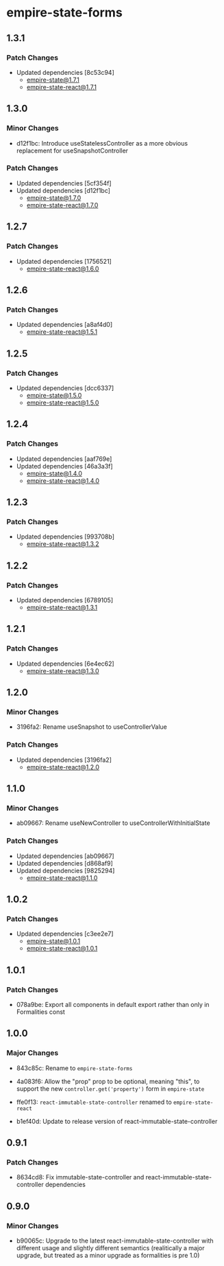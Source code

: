 # empire-state-forms

## 1.3.1

### Patch Changes

- Updated dependencies [8c53c94]
  - empire-state@1.7.1
  - empire-state-react@1.7.1

## 1.3.0

### Minor Changes

- d12f1bc: Introduce useStatelessController as a more obvious replacement for useSnapshotController

### Patch Changes

- Updated dependencies [5cf354f]
- Updated dependencies [d12f1bc]
  - empire-state@1.7.0
  - empire-state-react@1.7.0

## 1.2.7

### Patch Changes

- Updated dependencies [1756521]
  - empire-state-react@1.6.0

## 1.2.6

### Patch Changes

- Updated dependencies [a8af4d0]
  - empire-state-react@1.5.1

## 1.2.5

### Patch Changes

- Updated dependencies [dcc6337]
  - empire-state@1.5.0
  - empire-state-react@1.5.0

## 1.2.4

### Patch Changes

- Updated dependencies [aaf769e]
- Updated dependencies [46a3a3f]
  - empire-state@1.4.0
  - empire-state-react@1.4.0

## 1.2.3

### Patch Changes

- Updated dependencies [993708b]
  - empire-state-react@1.3.2

## 1.2.2

### Patch Changes

- Updated dependencies [6789105]
  - empire-state-react@1.3.1

## 1.2.1

### Patch Changes

- Updated dependencies [6e4ec62]
  - empire-state-react@1.3.0

## 1.2.0

### Minor Changes

- 3196fa2: Rename useSnapshot to useControllerValue

### Patch Changes

- Updated dependencies [3196fa2]
  - empire-state-react@1.2.0

## 1.1.0

### Minor Changes

- ab09667: Rename useNewController to useControllerWithInitialState

### Patch Changes

- Updated dependencies [ab09667]
- Updated dependencies [d868af9]
- Updated dependencies [9825294]
  - empire-state-react@1.1.0

## 1.0.2

### Patch Changes

- Updated dependencies [c3ee2e7]
  - empire-state@1.0.1
  - empire-state-react@1.0.1

## 1.0.1

### Patch Changes

- 078a9be: Export all components in default export rather than only in Formalities const

## 1.0.0

### Major Changes

- 843c85c: Rename to `empire-state-forms`

- 4a083f6: Allow the "prop" prop to be optional, meaning "this", to support the new `controller.get('property')` form in `empire-state`

- ffe0f13: `react-immutable-state-controller` renamed to `empire-state-react`

- b1ef40d: Update to release version of react-immutable-state-controller

## 0.9.1

### Patch Changes

- 8634cd8: Fix immutable-state-controller and react-immutable-state-controller dependencies

## 0.9.0

### Minor Changes

- b90065c: Upgrade to the latest react-immutable-state-controller with different usage and slightly different semantics (realitically a major upgrade, but treated as a minor upgrade as formalities is pre 1.0)
